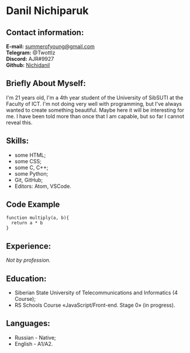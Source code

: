 # Danil Nichiparuk
## Contact information:
**E-mail:** summerofyoung@gmail.com  
**Telegram:** @Twottlz  
**Discord:** AJR#9927  
**Github:** [Nichidanil](https://github.com/Nichidanil)  
## Briefly About Myself:  
I'm 21 years old, I'm a 4th year student of the University of SibSUTI at the Faculty of ICT. I'm not doing very well with programming, but I've always wanted to create something beautiful. Maybe here it will be interesting for me. I have been told more than once that I am capable, but so far I cannot reveal this.
## Skills:
* some HTML;
* some CSS;
* some C, C++;
* some Python;
* Git, GitHub;
* Editors: Atom, VSCode.

## Code Example
```
function multiply(a, b){  
  return a * b
}
``` 

## Experience:
_Not by profession._

## Education:
* Siberian State University of Telecommunications and Informatics (4 Course);
* RS Schools Course «JavaScript/Front-end. Stage 0» (in progress).

## Languages:
* Russian - Native;
* English - A1/A2.
